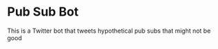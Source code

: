 Pub Sub Bot
===========

This is a Twitter bot that tweets hypothetical pub subs that might not be good